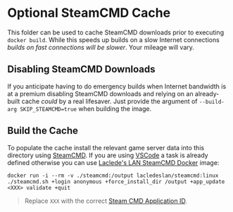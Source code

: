 # Optional SteamCMD Cache

This folder can be used to cache SteamCMD downloads prior to executing `docker build`. While this speeds up builds on a
slow Internet connections *builds on fast connections will be slower*. Your mileage will vary.

## Disabling SteamCMD Downloads

If you anticipate having to do emergency builds when Internet bandwidth is at a premium disabling SteamCMD downloads and
relying on an already-built cache *could* by a real lifesaver. Just provide the argument of
`--build-arg SKIP_STEAMCMD=true` when building the image.

## Build the Cache

To populate the cache install the relevant game server data into this directory using
[SteamCMD](https://developer.valvesoftware.com/wiki/SteamCMD). If you are using [VSCode](https://code.visualstudio.com/)
a task is already defined otherwise you can use [Laclede's LAN SteamCMD Docker](https://github.com/LacledesLAN/SteamCMD)
image:

```shell
docker run -i --rm -v ./steamcmd:/output lacledeslan/steamcmd:linux ./steamcmd.sh +login anonymous +force_install_dir /output +app_update <XXX> validate +quit
```

> Replace `XXX` with the correct [Steam CMD Application ID](https://developer.valvesoftware.com/wiki/Dedicated_Servers_List).
